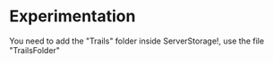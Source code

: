 # Experimentation
You need to add the "Trails" folder inside ServerStorage!, use the file "TrailsFolder"